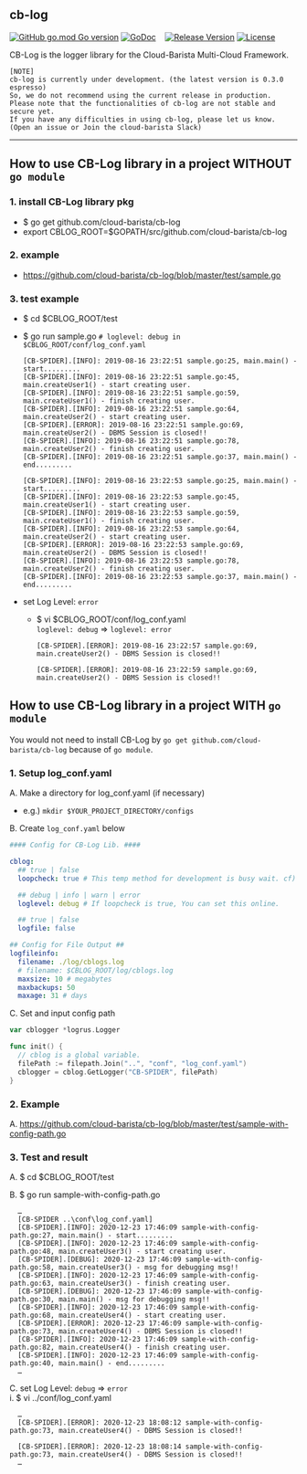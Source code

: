 ## cb-log
[![GitHub go.mod Go version](https://img.shields.io/github/go-mod/go-version/cloud-barista/cb-log?label=go.mod)](https://github.com/cloud-barista/cb-log/blob/master/go.mod)
[![GoDoc](http://img.shields.io/badge/go-documentation-blue.svg?style=flat-square)](https://pkg.go.dev/github.com/cloud-barista/cb-log@master)&nbsp;&nbsp;&nbsp;
[![Release Version](https://img.shields.io/github/v/release/cloud-barista/cb-log)](https://github.com/cloud-barista/cb-log/releases)
[![License](https://img.shields.io/badge/License-Apache%202.0-blue.svg)](https://github.com/cloud-barista/cb-log/blob/master/LICENSE)

CB-Log is the logger library for the Cloud-Barista Multi-Cloud Framework.


```
[NOTE]
cb-log is currently under development. (the latest version is 0.3.0 espresso)
So, we do not recommend using the current release in production.
Please note that the functionalities of cb-log are not stable and secure yet.
If you have any difficulties in using cb-log, please let us know.
(Open an issue or Join the cloud-barista Slack)
```
***


## How to use CB-Log library in a project WITHOUT `go module`
### 1. install CB-Log library pkg
-	$ go get github.com/cloud-barista/cb-log  
-  export CBLOG_ROOT=$GOPATH/src/github.com/cloud-barista/cb-log
    
### 2. example
-	https://github.com/cloud-barista/cb-log/blob/master/test/sample.go

### 3. test example
-	$ cd $CBLOG_ROOT/test  
-	$ go run sample.go   `# loglevel: debug in $CBLOG_ROOT/conf/log_conf.yaml`
  
      ```
      [CB-SPIDER].[INFO]: 2019-08-16 23:22:51 sample.go:25, main.main() - start.........
      [CB-SPIDER].[INFO]: 2019-08-16 23:22:51 sample.go:45, main.createUser1() - start creating user.
      [CB-SPIDER].[INFO]: 2019-08-16 23:22:51 sample.go:59, main.createUser1() - finish creating user.
      [CB-SPIDER].[INFO]: 2019-08-16 23:22:51 sample.go:64, main.createUser2() - start creating user.
      [CB-SPIDER].[ERROR]: 2019-08-16 23:22:51 sample.go:69, main.createUser2() - DBMS Session is closed!!
      [CB-SPIDER].[INFO]: 2019-08-16 23:22:51 sample.go:78, main.createUser2() - finish creating user.
      [CB-SPIDER].[INFO]: 2019-08-16 23:22:51 sample.go:37, main.main() - end.........

      [CB-SPIDER].[INFO]: 2019-08-16 23:22:53 sample.go:25, main.main() - start.........
      [CB-SPIDER].[INFO]: 2019-08-16 23:22:53 sample.go:45, main.createUser1() - start creating user.
      [CB-SPIDER].[INFO]: 2019-08-16 23:22:53 sample.go:59, main.createUser1() - finish creating user.
      [CB-SPIDER].[INFO]: 2019-08-16 23:22:53 sample.go:64, main.createUser2() - start creating user.
      [CB-SPIDER].[ERROR]: 2019-08-16 23:22:53 sample.go:69, main.createUser2() - DBMS Session is closed!!
      [CB-SPIDER].[INFO]: 2019-08-16 23:22:53 sample.go:78, main.createUser2() - finish creating user.
      [CB-SPIDER].[INFO]: 2019-08-16 23:22:53 sample.go:37, main.main() - end.........
      ```
      

- set Log Level: `error`
  -	$ vi $CBLOG_ROOT/conf/log_conf.yaml
      <br>`loglevel: debug` => `loglevel: error`  
    
      ```
      [CB-SPIDER].[ERROR]: 2019-08-16 23:22:57 sample.go:69, main.createUser2() - DBMS Session is closed!!

      [CB-SPIDER].[ERROR]: 2019-08-16 23:22:59 sample.go:69, main.createUser2() - DBMS Session is closed!!
      ```

## How to use CB-Log library in a project WITH `go module`
You would not need to install CB-Log by `go get github.com/cloud-barista/cb-log` because of `go module`.
### 1. Setup log_conf.yaml
  A.	Make a directory for log_conf.yaml (if necessary)
  
  - e.g.) ```mkdir $YOUR_PROJECT_DIRECTORY/configs```
  
  B. Create `log_conf.yaml` below
  ```yaml
  #### Config for CB-Log Lib. ####

  cblog:
    ## true | false
    loopcheck: true # This temp method for development is busy wait. cf) cblogger.go:levelSetupLoop().

    ## debug | info | warn | error
    loglevel: debug # If loopcheck is true, You can set this online.

    ## true | false
    logfile: false 

  ## Config for File Output ##
  logfileinfo:
    filename: ./log/cblogs.log
    # filename: $CBLOG_ROOT/log/cblogs.log
    maxsize: 10 # megabytes
    maxbackups: 50
    maxage: 31 # days
  ```
  
  C. Set and input config path
  ```go
  var cblogger *logrus.Logger

  func init() {
    // cblog is a global variable.
    filePath := filepath.Join("..", "conf", "log_conf.yaml")
    cblogger = cblog.GetLogger("CB-SPIDER", filePath)
  }
  ```
  
### 2.	Example
  A.	https://github.com/cloud-barista/cb-log/blob/master/test/sample-with-config-path.go

### 3.	Test and result
  A.	$ cd $CBLOG_ROOT/test
  
  B.	$ go run sample-with-config-path.go
  
      …
      [CB-SPIDER ..\conf\log_conf.yaml]
      [CB-SPIDER].[INFO]: 2020-12-23 17:46:09 sample-with-config-path.go:27, main.main() - start.........
      [CB-SPIDER].[INFO]: 2020-12-23 17:46:09 sample-with-config-path.go:48, main.createUser3() - start creating user.
      [CB-SPIDER].[DEBUG]: 2020-12-23 17:46:09 sample-with-config-path.go:58, main.createUser3() - msg for debugging msg!!
      [CB-SPIDER].[INFO]: 2020-12-23 17:46:09 sample-with-config-path.go:63, main.createUser3() - finish creating user.
      [CB-SPIDER].[DEBUG]: 2020-12-23 17:46:09 sample-with-config-path.go:30, main.main() - msg for debugging msg!!
      [CB-SPIDER].[INFO]: 2020-12-23 17:46:09 sample-with-config-path.go:68, main.createUser4() - start creating user.
      [CB-SPIDER].[ERROR]: 2020-12-23 17:46:09 sample-with-config-path.go:73, main.createUser4() - DBMS Session is closed!!
      [CB-SPIDER].[INFO]: 2020-12-23 17:46:09 sample-with-config-path.go:82, main.createUser4() - finish creating user.
      [CB-SPIDER].[INFO]: 2020-12-23 17:46:09 sample-with-config-path.go:40, main.main() - end.........
      …
      

  C. set Log Level: `debug` => `error`   
    i.	$ vi ../conf/log_conf.yaml
    
      …
      [CB-SPIDER].[ERROR]: 2020-12-23 18:08:12 sample-with-config-path.go:73, main.createUser4() - DBMS Session is closed!!

      [CB-SPIDER].[ERROR]: 2020-12-23 18:08:14 sample-with-config-path.go:73, main.createUser4() - DBMS Session is closed!!
      …

